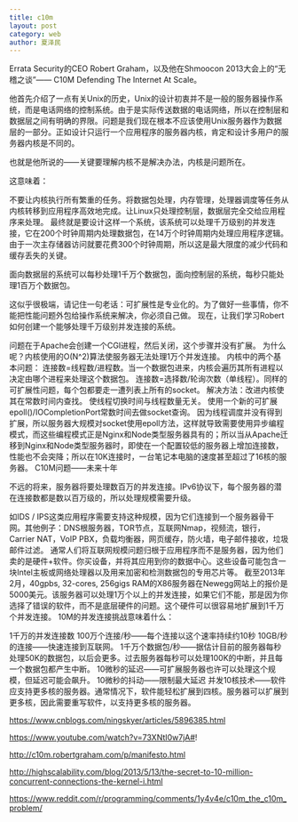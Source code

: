 ```yaml
---
title: c10m
layout: post
category: web
author: 夏泽民
---
```

Errata Security的CEO Robert Graham，以及他在Shmoocon 2013大会上的“无稽之谈”—— C10M Defending The Internet At Scale。 

他首先介绍了一点有关Unix的历史，Unix的设计初衷并不是一般的服务器操作系统，而是电话网络的控制系统。由于是实际传送数据的电话网络，所以在控制层和数据层之间有明确的界限。问题是我们现在根本不应该使用Unix服务器作为数据层的一部分。正如设计只运行一个应用程序的服务器内核，肯定和设计多用户的服务器内核是不同的。

也就是他所说的——关键要理解内核不是解决办法，内核是问题所在。 

这意味着： 

不要让内核执行所有繁重的任务。将数据包处理，内存管理，处理器调度等任务从内核转移到应用程序高效地完成。让Linux只处理控制层，数据层完全交给应用程序来处理。
最终就是要设计这样一个系统，该系统可以处理千万级别的并发连接，它在200个时钟周期内处理数据包，在14万个时钟周期内处理应用程序逻辑。由于一次主存储器访问就要花费300个时钟周期，所以这是最大限度的减少代码和缓存丢失的关键。 

面向数据层的系统可以每秒处理1千万个数据包，面向控制层的系统，每秒只能处理1百万个数据包。

这似乎很极端，请记住一句老话：可扩展性是专业化的。为了做好一些事情，你不能把性能问题外包给操作系统来解决，你必须自己做。 
现在，让我们学习Robert如何创建一个能够处理千万级别并发连接的系统。


<!-- more -->
问题在于Apache会创建一个CGI进程，然后关闭，这个步骤并没有扩展。
为什么呢？内核使用的O(N^2)算法使服务器无法处理1万个并发连接。
内核中的两个基本问题：
连接数=线程数/进程数。当一个数据包进来，内核会遍历其所有进程以决定由哪个进程来处理这个数据包。
连接数=选择数/轮询次数（单线程）。同样的可扩展性问题，每个包都要走一遭列表上所有的socket。
解决方法：改进内核使其在常数时间内查找。
使线程切换时间与线程数量无关。
使用一个新的可扩展epoll()/IOCompletionPort常数时间去做socket查询。
因为线程调度并没有得到扩展，所以服务器大规模对socket使用epoll方法，这样就导致需要使用异步编程模式，而这些编程模式正是Nginx和Node类型服务器具有的；所以当从Apache迁移到Nginx和Node类型服务器时，即使在一个配置较低的服务器上增加连接数，性能也不会突降；所以在10K连接时，一台笔记本电脑的速度甚至超过了16核的服务器。
C10M问题——未来十年

不远的将来，服务器将要处理数百万的并发连接。IPv6协议下，每个服务器的潜在连接数都是数以百万级的，所以处理规模需要升级。

如IDS / IPS这类应用程序需要支持这种规模，因为它们连接到一个服务器骨干网。其他例子：DNS根服务器，TOR节点，互联网Nmap，视频流，银行，Carrier NAT，VoIP PBX，负载均衡器，网页缓存，防火墙，电子邮件接收，垃圾邮件过滤。
通常人们将互联网规模问题归根于应用程序而不是服务器，因为他们卖的是硬件+软件。你买设备，并将其应用到你的数据中心。这些设备可能包含一块Intel主板或网络处理器以及用来加密和检测数据包的专用芯片等。
截至2013年2月，40gpbs, 32-cores, 256gigs RAM的X86服务器在Newegg网站上的报价是5000美元。该服务器可以处理1万个以上的并发连接，如果它们不能，那是因为你选择了错误的软件，而不是底层硬件的问题。这个硬件可以很容易地扩展到1千万个并发连接。 
10M的并发连接挑战意味着什么： 

 

1千万的并发连接数 
100万个连接/秒——每个连接以这个速率持续约10秒 
10GB/秒的连接——快速连接到互联网。 
1千万个数据包/秒——据估计目前的服务器每秒处理50K的数据包，以后会更多。过去服务器每秒可以处理100K的中断，并且每一个数据包都产生中断。 
10微秒的延迟——可扩展服务器也许可以处理这个规模，但延迟可能会飙升。 
10微秒的抖动——限制最大延迟 
并发10核技术——软件应支持更多核的服务器。通常情况下，软件能轻松扩展到四核。服务器可以扩展到更多核，因此需要重写软件，以支持更多核的服务器。

https://www.cnblogs.com/ningskyer/articles/5896385.html

https://www.youtube.com/watch?v=73XNtI0w7jA#!

http://c10m.robertgraham.com/p/manifesto.html

http://highscalability.com/blog/2013/5/13/the-secret-to-10-million-concurrent-connections-the-kernel-i.html

https://www.reddit.com/r/programming/comments/1y4v4e/c10m_the_c10m_problem/


